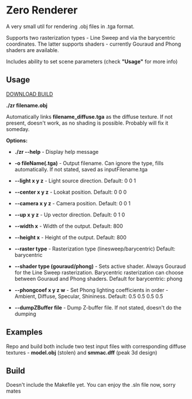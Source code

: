 
  

# Zero Renderer

  

A very small util for rendering .obj files in .tga format.

  

Supports two rasterization types - Line Sweep and via the barycentric coordinates. The latter supports shaders - currently Gouraud and Phong shaders are available.

Includes ability to set scene parameters (check **"Usage"** for more info)

  

## Usage
[DOWNLOAD BUILD](https://github.com/smmac72/basicRender/releases/tag/1.0)

**./zr filename.obj**

  

Automatically links **filename_diffuse.tga** as the diffuse texture. If not present, doesn't work, as no shading is possible. Probably will fix it someday.

**Options:**

-  **./zr -\-help** - Display help message

-  **-o fileName(.tga)** - Output filename. Can ignore the type, fills automatically. If not stated, saved as inputFilename.tga

-  **-\-light x y z** - Light source direction. Default: 0 0 1

-  **-\-center x y z** - Lookat position. Default: 0 0 0

-  **-\-camera x y z** - Camera position. Default: 0 0 1

-  **-\-up x y z** - Up vector direction. Default: 0 1 0

-  **-\-width x** - Width of the output. Default: 800

-  **-\-height x** - Height of the output. Default: 800

-  **-\-raster type** - Rasterization type (linesweep/barycentric) Default: barycentric

-  **-\-shader type (gouraud/phong)** - Sets active shader. Always Gouraud for the Line Sweep rasterization. Barycentric rasterization can choose between Gouraud and Phong shaders. Default for barycentric: phong

-  **-\-phongcoef x y z w** - Set Phong lighting coefficients in order - Ambient, Diffuse, Specular, Shininess. Default: 0.5 0.5 0.5 0.5

-  **--dumpZBuffer file** - Dump Z-buffer file. If not stated, doesn't do the dumping

## Examples

Repo and build both include two test input files with corresponding diffuse textures - **model.obj** (stolen) and **smmac.dff** (peak 3d design)

## Build

Doesn't include the Makefile yet. You can enjoy the .sln file now, sorry mates